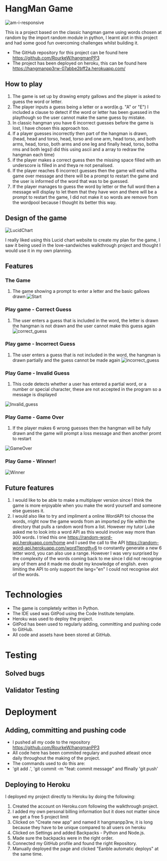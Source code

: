 # HangMan Game

![am-i-responsive](read.me_images/am_i_responsive.JPG)

This is a project based on the classic hangman game using words chosen at random by the import random module in python, I learnt alot in this project and had some good fun overcoming challenges whilst building it.

* The GitHub repository for this project can be found here https://github.com/RourkeW/hangmanPP3
* The project has been deployed on heroku, this can be found here https://hangmanpp3rw-07abbe2bff2a.herokuapp.com/

## How to play 
1. The game is set up by drawing empty gallows and the player is asked to guess the word or letter.
2. The player inputs a guess being a letter or a word(e.g. "A" or "E") I included a clause to detect if the word or letter has been guessed in the playthough so the user cannot make the same guess by mistake.
3. In classic hangman you have 6 incorrect guesses before the game is lost, I have chosen this approach too.
4. If a player guesses incorrectly then part of the hangman is drawn, (head, head and torso, head, torso and one arm, head torso, and both arms, head, torso, both arms and one leg and finally head, torso, botha rms and both legs(I did this using ascii and a array to redraw the hangman each time)
5. if the player makes a correct guess then the missing space filled with an underscore is filled in and theya re not penalised. 
6. If the player reaches 6 incorrect guesses then the game will end witha  game over message and there will be a prompt to restart the game and the user is informed of the word that was to be guessed.
7. If the player manages to guess the word by letter or the full word then a message will display to let them that they have won and there will be a prompt to restart the game, I did not make it so words are remove from the wordpool because I thought its better this way.

## Design of the game
![LucidChart](read.me_images/plan_hangman.png)

I really liked using this Lucid chart website to create my plan for the game, I saw it being used in the love-sandwiches walkthrough project and thought I would use it in my own planning.

## Features

### The Game
1. The game showing a prompt to enter a letter and the basic gallows drawn
![Start](read.me_images/the_game.JPG)

### Play game - Correct Guess
1. The user enters a guess that is included in the word, the letter is drawn the hangman is not drawn and the user cannot make this guess again
![correct_guess](read.me_images/correct_guess.JPG)

### Play game - Incorrect Guess
1. The user enters a guess that is not included in the word, the hangman is drawn partially and the guess cannot be made again
![incorrect_guess](read.me_images/incorrect_guess.JPG)

### Play Game - Invalid Guess
1. This code detects whether a user has entered a partial word, or a number or special character, these are not accepted in the program so a message is displayed

![Invalid_guess](read.me_images/incorrect_guess.JPG)

### Play Game - Game Over
1. If the player makes 6 wrong guesses then the hangman will be fully drawn and the game will prompt a loss message and then another promt to restart

![GameOver](read.me_images/game_over.JPG)

### Play Game - Winner!
![Winner](read.me_images/winner.JPG)

## Future features 

1. I would like to be able to make a multiplayer version since I think the game is more enjoyable when you make the word yourself and someone else guesses it.
2. I would also like to try and impliment a online WordAPI toi choose the words, rright now the game words from an imported py file within the directory that pulls a random word from a list. However my tutor Luke asked me to look into a word API as this would involve way more than 300 words. I tried this one https://random-word-api.herokuapp.com/home and I used the call to the API https://random-word-api.herokuapp.com/word?length=6 to constantly generate a new 6 letter word, you can also use a range. However I was very surprised by the complexity of the words coming back to me since I did not recognise any of them and it made me doubt my knowledge of english. even limiting the API to only support the lang="en" I could not recognise alot of the words.

# Technologies

* The game is completely written in Python.
* The IDE used was GitPod using the Code Institute template.
* Heroku was used to deploy the project.
* GitPod has been used to regularly adding, committing and pushing code to GitHub.
* All code and assets have been stored at GitHub.

# Testing


## Solved bugs


## Validator Testing


# Deployment

## Adding, committing and pushing code
- I pushed all my code to the repository https://github.com/RourkeW/hangmanPP3
- All code here has been commited regulary and pushed atleast once daily throughout the making of the project.
- The commands used to do this are:
- 'git add .', 'git commit -m "feat: commit message" and ffinally 'git push'

## Deploying to Heroku
I deployed my project directly to Heroku by doing the following:

1. Created the account on Heroku.com following the walkthrough project.
2. I added my own personal billing information but it does not matter since we get a free 5 project limit
3. Clicked on "Create new app" and named it hangmanpp3rw, it is long because they have to be unique compared to all users on heroku
4. Clicked on Settings and added Backpacks - Python and Node.js.
5. Made sure the backpacks were in the right order.
6. Connected my GitHub profile and found the right Repository.
7. Manually deployed the page and clicked "Eanble automatic deploys" at the same time.

